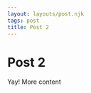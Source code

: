 ```yaml
---
layout: layouts/post.njk
tags: post
title: Post 2
---
```


<h1>Post 2</h1>

<p>Yay! More content</p>
